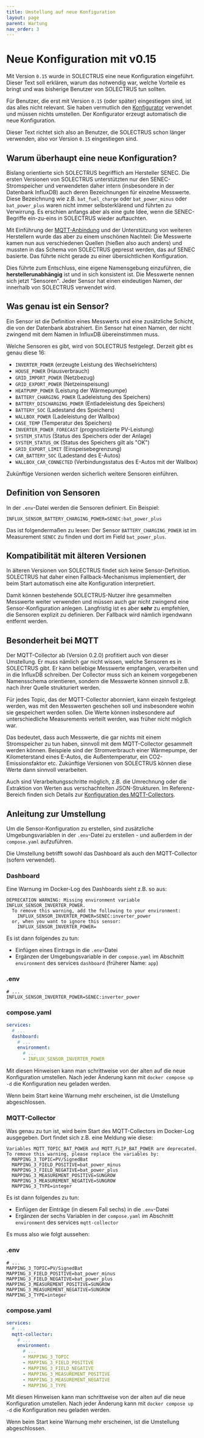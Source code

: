```yaml
---
title: Umstellung auf neue Konfiguration
layout: page
parent: Wartung
nav_order: 3
---
```


# Neue Konfiguration mit v0.15

Mit Version `0.15` wurde in SOLECTRUS eine neue Konfiguration eingeführt. Dieser Text soll erklären, warum das notwendig war, welche Vorteile es bringt und was bisherige Benutzer von SOLECTRUS tun sollten.

Für Benutzer, die erst mit Version `0.15` (oder später) eingestiegen sind, ist das alles nicht relevant. Sie haben vermutlich den [Konfigurator](/installation/konfigurator) verwendet und müssen nichts umstellen. Der Konfigurator erzeugt automatisch die neue Konfiguration.

Dieser Text richtet sich also an Benutzer, die SOLECTRUS schon länger verwenden, also vor Version `0.15` eingestiegen sind.

## Warum überhaupt eine neue Konfiguration?

Bislang orientierte sich SOLECTRUS begrifflich am Hersteller SENEC. Die ersten Versionen von SOLECTRUS unterstützten nur den SENEC-Stromspeicher und verwendeten daher intern (insbesondere in der Datenbank InfluxDB) auch deren Bezeichnungen für einzelne Messwerte. Diese Bezeichnung wie z.B. `bat_fuel_charge` oder `bat_power_minus` oder `bat_power_plus` waren nicht immer selbsterklärend und führten zu Verwirrung. Es erschien anfangs aber als eine gute Idee, wenn die SENEC-Begriffe ein-zu-eins in SOLECTRUS wieder auftauchten.

Mit Einführung der [MQTT-Anbindung](https://github.com/solectrus/mqtt-collector) und der Unterstützung von weiteren Herstellern wurde das aber zu einem unschönen Nachteil: Die Messwerte kamen nun aus verschiedenen Quellen (hießen also auch anders) und mussten in das Schema von SOLECTRUS gepresst werden, das auf SENEC basierte. Das führte nicht gerade zu einer übersichtlichen Konfiguration.

Dies führte zum Entschluss, eine eigene Namensgebung einzuführen, die **herstellerunabhängig** ist und in sich konsistent ist. Die Messwerte nennen sich jetzt "Sensoren". Jeder Sensor hat einen eindeutigen Namen, der innerhalb von SOLECTRUS verwendet wird.

## Was genau ist ein Sensor?

Ein Sensor ist die Definition eines Messwerts und eine zusätzliche Schicht, die von der Datenbank abstrahiert. Ein Sensor hat einen Namen, der nicht zwingend mit dem Namen in InfluxDB übereinstimmen muss.

Welche Sensoren es gibt, wird von SOLECTRUS festgelegt. Derzeit gibt es genau diese 16:

- `INVERTER_POWER` (erzeugte Leistung des Wechselrichters)
- `HOUSE_POWER` (Hausverbrauch)
- `GRID_IMPORT_POWER` (Netzbezug)
- `GRID_EXPORT_POWER` (Netzeinspeisung)
- `HEATPUMP_POWER` (Leistung der Wärmepumpe)
- `BATTERY_CHARGING_POWER` (Ladeleistung des Speichers)
- `BATTERY_DISCHARGING_POWER` (Entladeleistung des Speichers)
- `BATTERY_SOC` (Ladestand des Speichers)
- `WALLBOX_POWER` (Ladeleistung der Wallbox)
- `CASE_TEMP` (Temperatur des Speichers)
- `INVERTER_POWER_FORECAST` (prognostizierte PV-Leistung)
- `SYSTEM_STATUS` (Status des Speichers oder der Anlage)
- `SYSTEM_STATUS_OK` (Status des Speichers gilt als "OK")
- `GRID_EXPORT_LIMIT` (Einspeisebegrenzung)
- `CAR_BATTERY_SOC` (Ladestand des E-Autos)
- `WALLBOX_CAR_CONNECTED` (Verbindungsstatus des E-Autos mit der Wallbox)

Zukünftige Versionen werden sicherlich weitere Sensoren einführen.

## Definition von Sensoren

In der `.env`-Datei werden die Sensoren definiert. Ein Beispiel:

```properties
INFLUX_SENSOR_BATTERY_CHARGING_POWER=SENEC:bat_power_plus
```

Das ist folgendermaßen zu lesen: Der Sensor `BATTERY_CHARGING_POWER` ist im Measurement `SENEC` zu finden und dort im Field `bat_power_plus`.

## Kompatibilität mit älteren Versionen

In älteren Versionen von SOLECTRUS findet sich keine Sensor-Definition. SOLECTRUS hat daher einen Fallback-Mechanismus implementiert, der beim Start automatisch eine alte Konfiguration interpretiert.

Damit können bestehende SOLECTRUS-Nutzer ihre gesammelten Messwerte weiter verwenden und müssen auch gar nicht zwingend eine Sensor-Konfiguration anlegen. Langfristig ist es aber **sehr** zu empfehlen, die Sensoren explizit zu definieren. Der Fallback wird nämlich irgendwann entfernt werden.

## Besonderheit bei MQTT

Der MQTT-Collector ab (Version 0.2.0) profitiert auch von dieser Umstellung. Er muss nämlich gar nicht wissen, welche Sensoren es in SOLECTRUS gibt. Er kann beliebige Messwerte empfangen, verarbeiten und in die InfluxDB schreiben. Der Collector muss sich an keinem vorgegebenen Namensschema orientieren, sondern die Messwerte können sinnvoll z.B. nach ihrer Quelle strukturiert werden.

Für jedes Topic, das der MQTT-Collector abonniert, kann einzeln festgelegt werden, was mit den Messwerten geschehen soll und insbesondere wohin sie gespeichert werden sollen. Die Werte können insbesondere auf unterschiedliche Measurements verteilt werden, was früher nicht möglich war.

Das bedeutet, dass auch Messwerte, die gar nichts mit einem Stromspeicher zu tun haben, sinnvoll mit dem MQTT-Collector gesammelt werden können. Beispiele sind der Stromverbrauch einer Wärmepumpe, der Kilometerstand eines E-Autos, die Außentemperatur, ein CO2-Emissionsfaktor etc. Zukünftige Versionen von SOLECTRUS können diese Werte dann sinnvoll verarbeiten.

Auch sind Verarbeitungsschritte möglich, z.B. die Umrechnung oder die Extraktion von Werten aus verschachtelten JSON-Strukturen. Im Referenz-Bereich finden sich Details zur [Konfiguration des MQTT-Collectors](/referenz/mqtt-collector).

## Anleitung zur Umstellung

Um die Sensor-Konfiguration zu erstellen, sind zusätzliche Umgebungsvariablen in der `.env`-Datei zu erstellen - und außerdem in der `compose.yaml` aufzuführen.

Die Umstellung betrifft sowohl das Dashboard als auch den MQTT-Collector (sofern verwendet).

### Dashboard

Eine Warnung im Docker-Log des Dashboards sieht z.B. so aus:

```plaintext
DEPRECATION WARNING: Missing environment variable INFLUX_SENSOR_INVERTER_POWER.
  To remove this warning, add the following to your environment:
    INFLUX_SENSOR_INVERTER_POWER=SENEC:inverter_power
  or, when you want to ignore this sensor:
    INFLUX_SENSOR_INVERTER_POWER=
```

Es ist dann folgendes zu tun:

- Einfügen eines Eintrags in die `.env`-Datei
- Ergänzen der Umgebungsvariable in der `compose.yaml` im Abschnitt `environment` des services `dashboard` (früherer Name: `app`)

### .env

```properties
# ...
INFLUX_SENSOR_INVERTER_POWER=SENEC:inverter_power
```

### compose.yaml

```yaml
services:
  # ...
  dashboard:
    # ...
    environment:
      # ...
      - INFLUX_SENSOR_INVERTER_POWER
```

Mit diesen Hinweisen kann man schrittweise von der alten auf die neue Konfiguration umstellen. Nach jeder Änderung kann mit `docker compose up -d` die Konfiguration neu geladen werden.

Wenn beim Start keine Warnung mehr erscheinen, ist die Umstellung abgeschlossen.

### MQTT-Collector

Was genau zu tun ist, wird beim Start des MQTT-Collectors im Docker-Log ausgegeben. Dort findet sich z.B. eine Meldung wie diese:

```
Variables MQTT_TOPIC_BAT_POWER and MQTT_FLIP_BAT_POWER are deprecated.
To remove this warning, please replace the variables by:
  MAPPING_3_TOPIC=PV/SignedBat
  MAPPING_3_FIELD_POSITIVE=bat_power_minus
  MAPPING_3_FIELD_NEGATIVE=bat_power_plus
  MAPPING_3_MEASUREMENT_POSITIVE=SUNGROW
  MAPPING_3_MEASUREMENT_NEGATIVE=SUNGROW
  MAPPING_3_TYPE=integer
```

Es ist dann folgendes zu tun:

- Einfügen der Einträge (in diesem Fall sechs) in die `.env`-Datei
- Ergänzen der sechs Variablen in der `compose.yaml` im Abschnitt `environment` des services `mqtt-collector`

Es muss also wie folgt aussehen:

### .env

```properties
# ...
MAPPING_3_TOPIC=PV/SignedBat
MAPPING_3_FIELD_POSITIVE=bat_power_minus
MAPPING_3_FIELD_NEGATIVE=bat_power_plus
MAPPING_3_MEASUREMENT_POSITIVE=SUNGROW
MAPPING_3_MEASUREMENT_NEGATIVE=SUNGROW
MAPPING_3_TYPE=integer
```

### compose.yaml

```yaml
services:
  # ...
  mqtt-collector:
    # ...
    environment:
      # ...
      - MAPPING_3_TOPIC
      - MAPPING_3_FIELD_POSITIVE
      - MAPPING_3_FIELD_NEGATIVE
      - MAPPING_3_MEASUREMENT_POSITIVE
      - MAPPING_3_MEASUREMENT_NEGATIVE
      - MAPPING_3_TYPE
```

Mit diesen Hinweisen kann man schrittweise von der alten auf die neue Konfiguration umstellen. Nach jeder Änderung kann mit `docker compose up -d` die Konfiguration neu geladen werden.

Wenn beim Start keine Warnung mehr erscheinen, ist die Umstellung abgeschlossen.
